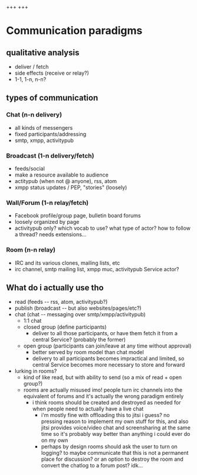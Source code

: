 +++
+++

# Communication paradigms

## qualitative analysis
- deliver / fetch
- side effects (receive or relay?)
- 1-1, 1-n, n-n?

## types of communication
### Chat (n-n delivery)
- all kinds of messengers
- fixed participants/addressing
- smtp, xmpp, activitypub
### Broadcast (1-n delivery/fetch)
- feeds/social
- make a resource available to audience
- actitypub (when not @ anyone), rss, atom
- xmpp status updates / PEP, "stories" (loosely)
### Wall/Forum (1-n relay/fetch)
- Facebook profile/group page, bulletin board forums
- loosely organized by page
- activitypub only? which vocab to use? what type of actor? how to follow a thread? needs extensions...
### Room (n-n relay)
- IRC and its various clones, mailing lists, etc
- irc channel, smtp mailing list, xmpp muc, activitypub Service actor?

## What do i actually use tho

- read (feeds -- rss, atom, activitypub?)
- publish (broadcast -- but also websites/pages/etc?)
- chat (chat -- messaging over smtp/xmpp/activitypub)
  - 1:1 chat
  - closed group (define participants)
    - deliver to all those participants, or have them fetch it from a central Service? (probably the former)
  - open group (participants can join/leave at any time without approval)
    - better served by room model than chat model
    - delivery to all participants becomes impractical and limited, so central Service becomes more necessary to store and forward
- lurking in rooms?
  - kind of like read, but with ability to send (so a mix of read + open group?)
  - rooms are actually misused imo! people turn irc channels into the equivalent of forums and it's actually the wrong paradigm entirely
    - i think rooms should be created and destroyed as needed for when people need to actually have a live chat
      - i'm mostly fine with offloading this to jitsi i guess? no pressing reason to implement my own stuff for this, and also jitsi provides voice/video chat and screensharing at the same time so it's probably way better than anything i could ever do on my own
      - perhaps by design rooms should ask the user to turn on logging? to maybe communicate that this is not a permanent place for discussion? or an option to destroy the room and convert the chatlog to a forum post? idk...